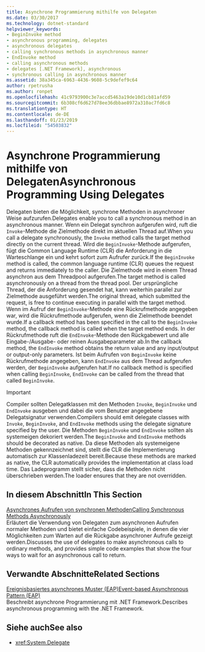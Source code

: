 ```yaml
---
title: Asynchrone Programmierung mithilfe von Delegaten
ms.date: 03/30/2017
ms.technology: dotnet-standard
helpviewer_keywords:
- BeginInvoke method
- asynchronous programming, delegates
- asynchronous delegates
- calling synchronous methods in asynchronous manner
- EndInvoke method
- calling asynchronous methods
- delegates [.NET Framework], asynchronous
- synchronous calling in asynchronous manner
ms.assetid: 38a345ca-6963-4436-9608-5c9defef9c64
author: rpetrusha
ms.author: ronpet
ms.openlocfilehash: 41c9793900c3e7accd5463a19de10d1cb81afd59
ms.sourcegitcommit: 6b308cf6d627d78ee36dbbae8972a310ac7fd6c8
ms.translationtype: HT
ms.contentlocale: de-DE
ms.lasthandoff: 01/23/2019
ms.locfileid: "54503832"
---
```

# <a name="asynchronous-programming-using-delegates"></a><span data-ttu-id="6c862-102">Asynchrone Programmierung mithilfe von Delegaten</span><span class="sxs-lookup"><span data-stu-id="6c862-102">Asynchronous Programming Using Delegates</span></span>
<span data-ttu-id="6c862-103">Delegaten bieten die Möglichkeit, synchrone Methoden in asynchroner Weise aufzurufen.</span><span class="sxs-lookup"><span data-stu-id="6c862-103">Delegates enable you to call a synchronous method in an asynchronous manner.</span></span> <span data-ttu-id="6c862-104">Wenn ein Delegat synchron aufgerufen wird, ruft die `Invoke`-Methode die Zielmethode direkt im aktuellen Thread auf.</span><span class="sxs-lookup"><span data-stu-id="6c862-104">When you call a delegate synchronously, the `Invoke` method calls the target method directly on the current thread.</span></span> <span data-ttu-id="6c862-105">Wird die `BeginInvoke`-Methode aufgerufen, fügt die Common Language Runtime (CLR) die Anforderung in die Warteschlange ein und kehrt sofort zum Aufrufer zurück.</span><span class="sxs-lookup"><span data-stu-id="6c862-105">If the `BeginInvoke` method is called, the common language runtime (CLR) queues the request and returns immediately to the caller.</span></span> <span data-ttu-id="6c862-106">Die Zielmethode wird in einem Thread asynchron aus dem Threadpool aufgerufen.</span><span class="sxs-lookup"><span data-stu-id="6c862-106">The target method is called asynchronously on a thread from the thread pool.</span></span> <span data-ttu-id="6c862-107">Der ursprüngliche Thread, der die Anforderung gesendet hat, kann weiterhin parallel zur Zielmethode ausgeführt werden.</span><span class="sxs-lookup"><span data-stu-id="6c862-107">The original thread, which submitted the request, is free to continue executing in parallel with the target method.</span></span> <span data-ttu-id="6c862-108">Wenn im Aufruf der `BeginInvoke`-Methode eine Rückrufmethode angegeben war, wird die Rückrufmethode aufgerufen, wenn die Zielmethode beendet wurde.</span><span class="sxs-lookup"><span data-stu-id="6c862-108">If a callback method has been specified in the call to the `BeginInvoke` method, the callback method is called when the target method ends.</span></span> <span data-ttu-id="6c862-109">In der Rückrufmethode ruft die `EndInvoke`-Methode den Rückgabewert und alle Eingabe-/Ausgabe- oder reinen Ausgabeparameter ab.</span><span class="sxs-lookup"><span data-stu-id="6c862-109">In the callback method, the `EndInvoke` method obtains the return value and any input/output or output-only parameters.</span></span> <span data-ttu-id="6c862-110">Ist beim Aufrufen von `BeginInvoke` keine Rückrufmethode angegeben, kann `EndInvoke` aus dem Thread aufgerufen werden, der `BeginInvoke` aufgerufen hat.</span><span class="sxs-lookup"><span data-stu-id="6c862-110">If no callback method is specified when calling `BeginInvoke`, `EndInvoke` can be called from the thread that called `BeginInvoke`.</span></span>  
  
> [!IMPORTANT]
>  <span data-ttu-id="6c862-111">Compiler sollten Delegatklassen mit den Methoden `Invoke`, `BeginInvoke` und `EndInvoke` ausgeben und dabei die vom Benutzer angegebene Delegatsignatur verwenden.</span><span class="sxs-lookup"><span data-stu-id="6c862-111">Compilers should emit delegate classes with `Invoke`, `BeginInvoke`, and `EndInvoke` methods using the delegate signature specified by the user.</span></span> <span data-ttu-id="6c862-112">Die Methoden `BeginInvoke` und `EndInvoke` sollten als systemeigen dekoriert werden.</span><span class="sxs-lookup"><span data-stu-id="6c862-112">The `BeginInvoke` and `EndInvoke` methods should be decorated as native.</span></span> <span data-ttu-id="6c862-113">Da diese Methoden als systemeigene Methoden gekennzeichnet sind, stellt die CLR die Implementierung automatisch zur Klassenladezeit bereit.</span><span class="sxs-lookup"><span data-stu-id="6c862-113">Because these methods are marked as native, the CLR automatically provides the implementation at class load time.</span></span> <span data-ttu-id="6c862-114">Das Ladeprogramm stellt sicher, dass die Methoden nicht überschrieben werden.</span><span class="sxs-lookup"><span data-stu-id="6c862-114">The loader ensures that they are not overridden.</span></span>  
  
## <a name="in-this-section"></a><span data-ttu-id="6c862-115">In diesem Abschnitt</span><span class="sxs-lookup"><span data-stu-id="6c862-115">In This Section</span></span>  
 [<span data-ttu-id="6c862-116">Asynchrones Aufrufen von synchronen Methoden</span><span class="sxs-lookup"><span data-stu-id="6c862-116">Calling Synchronous Methods Asynchronously</span></span>](../../../docs/standard/asynchronous-programming-patterns/calling-synchronous-methods-asynchronously.md)  
 <span data-ttu-id="6c862-117">Erläutert die Verwendung von Delegaten zum asynchronen Aufrufen normaler Methoden und bietet einfache Codebeispiele, in denen die vier Möglichkeiten zum Warten auf die Rückgabe asynchroner Aufrufe gezeigt werden.</span><span class="sxs-lookup"><span data-stu-id="6c862-117">Discusses the use of delegates to make asynchronous calls to ordinary methods, and provides simple code examples that show the four ways to wait for an asynchronous call to return.</span></span>  
  
## <a name="related-sections"></a><span data-ttu-id="6c862-118">Verwandte Abschnitte</span><span class="sxs-lookup"><span data-stu-id="6c862-118">Related Sections</span></span>  
 [<span data-ttu-id="6c862-119">Ereignisbasiertes asynchrones Muster (EAP)</span><span class="sxs-lookup"><span data-stu-id="6c862-119">Event-based Asynchronous Pattern (EAP)</span></span>](../../../docs/standard/asynchronous-programming-patterns/event-based-asynchronous-pattern-eap.md)  
 <span data-ttu-id="6c862-120">Beschreibt asynchrone Programmierung mit .NET Framework.</span><span class="sxs-lookup"><span data-stu-id="6c862-120">Describes asynchronous programming with the .NET Framework.</span></span>  
  
## <a name="see-also"></a><span data-ttu-id="6c862-121">Siehe auch</span><span class="sxs-lookup"><span data-stu-id="6c862-121">See also</span></span>

- <xref:System.Delegate>
